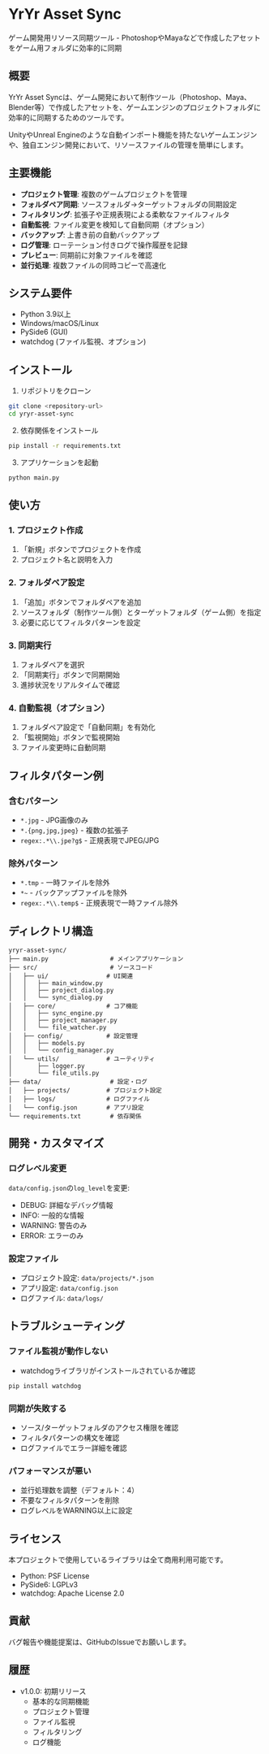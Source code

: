 # YrYr Asset Sync

ゲーム開発用リソース同期ツール - PhotoshopやMayaなどで作成したアセットをゲーム用フォルダに効率的に同期

## 概要

YrYr Asset Syncは、ゲーム開発において制作ツール（Photoshop、Maya、Blender等）で作成したアセットを、ゲームエンジンのプロジェクトフォルダに効率的に同期するためのツールです。

UnityやUnreal Engineのような自動インポート機能を持たないゲームエンジンや、独自エンジン開発において、リソースファイルの管理を簡単にします。

## 主要機能

- **プロジェクト管理**: 複数のゲームプロジェクトを管理
- **フォルダペア同期**: ソースフォルダ→ターゲットフォルダの同期設定
- **フィルタリング**: 拡張子や正規表現による柔軟なファイルフィルタ
- **自動監視**: ファイル変更を検知して自動同期（オプション）
- **バックアップ**: 上書き前の自動バックアップ
- **ログ管理**: ローテーション付きログで操作履歴を記録
- **プレビュー**: 同期前に対象ファイルを確認
- **並行処理**: 複数ファイルの同時コピーで高速化

## システム要件

- Python 3.9以上
- Windows/macOS/Linux
- PySide6 (GUI)
- watchdog (ファイル監視、オプション)

## インストール

1. リポジトリをクローン
```bash
git clone <repository-url>
cd yryr-asset-sync
```

2. 依存関係をインストール
```bash
pip install -r requirements.txt
```

3. アプリケーションを起動
```bash
python main.py
```

## 使い方

### 1. プロジェクト作成
1. 「新規」ボタンでプロジェクトを作成
2. プロジェクト名と説明を入力

### 2. フォルダペア設定
1. 「追加」ボタンでフォルダペアを追加
2. ソースフォルダ（制作ツール側）とターゲットフォルダ（ゲーム側）を指定
3. 必要に応じてフィルタパターンを設定

### 3. 同期実行
1. フォルダペアを選択
2. 「同期実行」ボタンで同期開始
3. 進捗状況をリアルタイムで確認

### 4. 自動監視（オプション）
1. フォルダペア設定で「自動同期」を有効化
2. 「監視開始」ボタンで監視開始
3. ファイル変更時に自動同期

## フィルタパターン例

### 含むパターン
- `*.jpg` - JPG画像のみ
- `*.{png,jpg,jpeg}` - 複数の拡張子
- `regex:.*\\.jpe?g$` - 正規表現でJPEG/JPG

### 除外パターン
- `*.tmp` - 一時ファイルを除外
- `*~` - バックアップファイルを除外
- `regex:.*\\.temp$` - 正規表現で一時ファイル除外

## ディレクトリ構造

```
yryr-asset-sync/
├── main.py                 # メインアプリケーション
├── src/                    # ソースコード
│   ├── ui/                # UI関連
│   │   ├── main_window.py
│   │   ├── project_dialog.py
│   │   └── sync_dialog.py
│   ├── core/              # コア機能
│   │   ├── sync_engine.py
│   │   ├── project_manager.py
│   │   └── file_watcher.py
│   ├── config/            # 設定管理
│   │   ├── models.py
│   │   └── config_manager.py
│   └── utils/             # ユーティリティ
│       ├── logger.py
│       └── file_utils.py
├── data/                   # 設定・ログ
│   ├── projects/          # プロジェクト設定
│   ├── logs/              # ログファイル
│   └── config.json        # アプリ設定
└── requirements.txt        # 依存関係
```

## 開発・カスタマイズ

### ログレベル変更
`data/config.json`の`log_level`を変更:
- DEBUG: 詳細なデバッグ情報
- INFO: 一般的な情報
- WARNING: 警告のみ
- ERROR: エラーのみ

### 設定ファイル
- プロジェクト設定: `data/projects/*.json`
- アプリ設定: `data/config.json`
- ログファイル: `data/logs/`

## トラブルシューティング

### ファイル監視が動作しない
- watchdogライブラリがインストールされているか確認
```bash
pip install watchdog
```

### 同期が失敗する
- ソース/ターゲットフォルダのアクセス権限を確認
- フィルタパターンの構文を確認
- ログファイルでエラー詳細を確認

### パフォーマンスが悪い
- 並行処理数を調整（デフォルト：4）
- 不要なフィルタパターンを削除
- ログレベルをWARNING以上に設定

## ライセンス

本プロジェクトで使用しているライブラリは全て商用利用可能です。

- Python: PSF License
- PySide6: LGPLv3
- watchdog: Apache License 2.0

## 貢献

バグ報告や機能提案は、GitHubのIssueでお願いします。

## 履歴

- v1.0.0: 初期リリース
  - 基本的な同期機能
  - プロジェクト管理
  - ファイル監視
  - フィルタリング
  - ログ機能